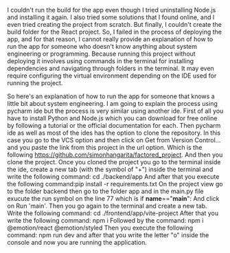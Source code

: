 I couldn't run the build for the app even though I tried uninstalling Node.js and installing it again. I also tried some solutions that I found online, and I even tried creating the project from scratch.
But finally, I couldn't create the build folder for the React project.
So, I failed in the process of deploying the app, and for that reason, I cannot really provide an explanation of how to run the app for someone who doesn't know anything about system engineering or programming.
Because running this project without deploying it involves using commands in the terminal for installing dependencies and navigating through folders in the terminal.
It may even require configuring the virtual environment depending on the IDE used for running the project.

So here's an explanation of how to run the app for someone that knows a little bit about system engineering.
I am going to explain the process using pycharm ide but the process is very similar using another ide.
First of all you have to install Python and Node.js which you can download for free online by following a tutorial or the official documentation for each.
Then pycharm ide as well as most of the ides has the option to clone the repository.
In this case you go to the VCS option and then click on Get from Version Control... and you paste the link from this project in the url option. 
Which is the following https://github.com/simonhangarita/factored_project. And then you clone the project.
Once you cloned the project you go to the terminal inside the ide, create a new tab (with the symbol of "+") inside the terminal and write the following 
command: cd ./backend/app
And after that you execute the following command:pip install -r requirements.txt
On the project view go to the folder backend then go to the folder app and in the main.py file exucute the run symbol on the line 77 which is if __name__=="__main__":
And click on Run 'main'.
Then you go again to the terminal and create a new tab. Write the following command: cd ./frontend/app/vite-project 
After that you write the following command: npm i
Followed by the command: npm i @emotion/react @emotion/styled
Then you execute the following command: npm run dev
and after that you write the letter "o" inside the console and now you are running the application.






